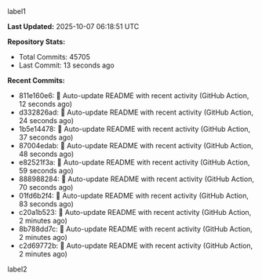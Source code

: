 
label1 
<!-- ACTIVITY_START -->
**Last Updated:** 2025-10-07 06:18:51 UTC

**Repository Stats:**
- Total Commits: 45705
- Last Commit: 13 seconds ago

**Recent Commits:**
- 811e160e6: 🤖 Auto-update README with recent activity (GitHub Action, 12 seconds ago)
- d332826ad: 🤖 Auto-update README with recent activity (GitHub Action, 24 seconds ago)
- 1b5e14478: 🤖 Auto-update README with recent activity (GitHub Action, 37 seconds ago)
- 87004edab: 🤖 Auto-update README with recent activity (GitHub Action, 48 seconds ago)
- e82521f3a: 🤖 Auto-update README with recent activity (GitHub Action, 59 seconds ago)
- 888988284: 🤖 Auto-update README with recent activity (GitHub Action, 70 seconds ago)
- 01fd6b2f4: 🤖 Auto-update README with recent activity (GitHub Action, 83 seconds ago)
- c20a1b523: 🤖 Auto-update README with recent activity (GitHub Action, 2 minutes ago)
- 8b788dd7c: 🤖 Auto-update README with recent activity (GitHub Action, 2 minutes ago)
- c2d69772b: 🤖 Auto-update README with recent activity (GitHub Action, 2 minutes ago)
<!-- ACTIVITY_END -->

label2
